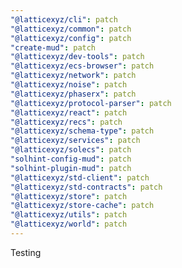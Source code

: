 ```yaml
---
"@latticexyz/cli": patch
"@latticexyz/common": patch
"@latticexyz/config": patch
"create-mud": patch
"@latticexyz/dev-tools": patch
"@latticexyz/ecs-browser": patch
"@latticexyz/network": patch
"@latticexyz/noise": patch
"@latticexyz/phaserx": patch
"@latticexyz/protocol-parser": patch
"@latticexyz/react": patch
"@latticexyz/recs": patch
"@latticexyz/schema-type": patch
"@latticexyz/services": patch
"@latticexyz/solecs": patch
"solhint-config-mud": patch
"solhint-plugin-mud": patch
"@latticexyz/std-client": patch
"@latticexyz/std-contracts": patch
"@latticexyz/store": patch
"@latticexyz/store-cache": patch
"@latticexyz/utils": patch
"@latticexyz/world": patch
---
```


Testing
